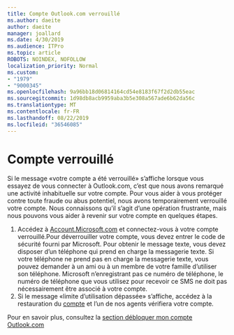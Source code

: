 ```yaml
---
title: Compte Outlook.com verrouillé
ms.author: daeite
author: daeite
manager: joallard
ms.date: 4/30/2019
ms.audience: ITPro
ms.topic: article
ROBOTS: NOINDEX, NOFOLLOW
localization_priority: Normal
ms.custom:
- "1979"
- "9000345"
ms.openlocfilehash: 9a96bb18d06814164cd54e8183f67f2d2db55eac
ms.sourcegitcommit: 1d98db8acb9959aba3b5e308a567ade6b62da56c
ms.translationtype: MT
ms.contentlocale: fr-FR
ms.lasthandoff: 08/22/2019
ms.locfileid: "36546085"
---
```

# <a name="account-locked"></a>Compte verrouillé

Si le message «votre compte a été verrouillé» s’affiche lorsque vous essayez de vous connecter à Outlook.com, c’est que nous avons remarqué une activité inhabituelle sur votre compte. Pour vous aider à vous protéger contre toute fraude ou abus potentiel, nous avons temporairement verrouillé votre compte. Nous connaissons qu’il s’agit d’une opération frustrante, mais nous pouvons vous aider à revenir sur votre compte en quelques étapes.

1. Accédez à [Account.Microsoft.com](https://go.microsoft.com/fwlink/?linkid=2090484) et connectez-vous à votre compte verrouillé.Pour déverrouiller votre compte, vous devez entrer le code de sécurité fourni par Microsoft. Pour obtenir le message texte, vous devez disposer d’un téléphone qui prend en charge la messagerie texte. Si votre téléphone ne prend pas en charge la messagerie texte, vous pouvez demander à un ami ou à un membre de votre famille d’utiliser son téléphone. Microsoft n’enregistrant pas ce numéro de téléphone, le numéro de téléphone que vous utilisez pour recevoir ce SMS ne doit pas nécessairement être associé à votre compte.
2. Si le message «limite d’utilisation dépassée» s’affiche, accédez à la restauration du [compte](https://go.microsoft.com/fwlink/?linkid=2090483) et l’un de nos agents vérifiera votre compte.

Pour en savoir plus, consultez la [section débloquer mon compte Outlook.com](https://support.office.com/article/f4ad2701-d166-4d8b-8a6a-9af2a1f8a4c4?wt.mc_id=Office_Outlook_com_Alchemy) 